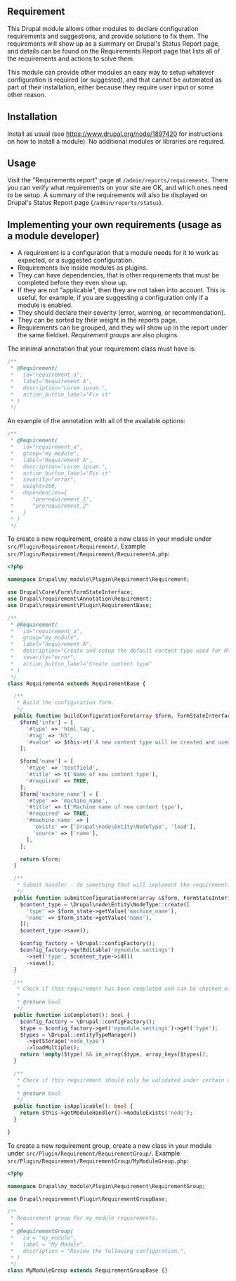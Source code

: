 Requirement
-----------

This Drupal module allows other modules to declare configuration requirements and suggestions, and provide solutions to
fix them. The requirements will show up as a summary on Drupal's Status Report page, and details can be found on the
Requirements Report page that lists all of the requirements and actions to solve them.

This module can provide other modules an easy way to setup whatever configuration is required (or suggested), and that
cannot be automated as part of their installation, either because they require user input or some other reason.


## Installation

Install as usual (see https://www.drupal.org/node/1897420 for instructions on how to install a module).
No additional modules or libraries are required.


## Usage

Visit the "Requirements report" page at `/admin/reports/requirements`. There you can verify what requirements on your
site are OK, and which ones need to be setup. A summary of the requirements will also be displayed on Drupal's Status
Report page (`/admin/reports/status`).


## Implementing your own requirements (usage as a module developer)

- A requirement is a configuration that a module needs for it to work as expected, or a suggested configuration.
- Requirements live inside modules as plugins.
- They can have dependencies, that is other requirements that must be completed before they even show up.
- If they are not "applicable", then they are not taken into account. This is useful, for example, if you are suggesting
a configuration only if a module is enabled.
- They should declare their severity (error, warning, or recommendation).
- They can be sorted by their weight in the reports page.
- Requirements can be grouped, and they will show up in the report under the same fieldset. _Requirement groups_ are also
plugins.

The minimal annotation that your requirement class must have is:

```php
/**
 * @Requirement(
 *   id="requirement_a",
 *   label="Requirement A",
 *   description="Lorem ipsum.",
 *   action_button_label="Fix it"
 * )
 */
 ```
An example of the annotation with all of the available options:

```php
/**
 * @Requirement(
 *   id="requirement_a",
 *   group="my_module",
 *   label="Requirement A",
 *   description="Lorem ipsum.",
 *   action_button_label="Fix it"
 *   severity="error",
 *   weight=100,
 *   dependencies={
 *      "prerequirement_1",
 *      "prerequirement_2"
 *   }
 * )
 */
 ```

To create a new requirement, create a new class in your module under `src/Plugin/Requirement/Requirement/`. Example
`src/Plugin/Requirement/Requirement/RequirementA.php`:

```php
<?php

namespace Drupal\my_module\Plugin\Requirement\Requirement;

use Drupal\Core\Form\FormStateInterface;
use Drupal\requirement\Annotation\Requirement;
use Drupal\requirement\Plugin\RequirementBase;

/**
 * @Requirement(
 *   id="requirement_a",
 *   group="my_module",
 *   label="Requirement A",
 *   description="Create and setup the default content type used for MY_MODULE.",
 *   severity="error",
 *   action_button_label="Create content type"
 * )
 */
class RequirementA extends RequirementBase {

  /**
   * Build the configuration form.
   */
  public function buildConfigurationForm(array $form, FormStateInterface $form_state): array {
    $form['info'] = [
      '#type' => 'html_tag',
      '#tag' => 'h3',
      '#value' => $this->t('A new content type will be created and used as the default for MY_MODULE.'),
    ];

    $form['name'] = [
      '#type' => 'textfield',
      '#title' => t('Name of new content type'),
      '#required' => TRUE,
    ];
    $form['machine_name'] = [
      '#type' => 'machine_name',
      '#title' => t('Machine name of new content type'),
      '#required' => TRUE,
      '#machine_name' => [
        'exists' => ['Drupal\node\Entity\NodeType', 'load'],
        'source' => ['name'],
      ],
    ];

    return $form;
  }

  /**
   * Submit handler - do something that will implement the requirement.
   */
  public function submitConfigurationForm(array &$form, FormStateInterface $form_state) {
    $content_type = \Drupal\node\Entity\NodeType::create([
      'type' => $form_state->getValue('machine_name'),
      'name' => $form_state->getValue('name'),
    ]);
    $content_type->save();

    $config_factory = \Drupal::configFactory();
    $config_factory->getEditable('mymodule.settings')
      ->set('type', $content_type->id())
      ->save();
  }

  /**
   * Check if this requirement has been completed and can be checked off.
   *
   * @return bool
   */
  public function isCompleted(): bool {
    $config_factory = \Drupal::configFactory();
    $type = $config_factory->get('mymodule.settings')->get('type');
    $types = \Drupal::entityTypeManager()
      ->getStorage('node_type')
      ->loadMultiple();
    return !empty($type) && in_array($type, array_keys($types));
  }

  /**
   * Check if this requirement should only be validated under certain conditions.
   *
   * @return bool
   */
  public function isApplicable(): bool {
    return $this->getModuleHandler()->moduleExists('node');
  }

}

```

To create a new requirement group, create a new class in your module under `src/Plugin/Requirement/RequirementGroup/`.
Example `src/Plugin/Requirement/RequirementGroup/MyModuleGroup.php`:

```php
<?php

namespace Drupal\my_module\Plugin\Requirement\RequirementGroup;

use Drupal\requirement\Plugin\RequirementGroupBase;

/**
 * Requirement group for my_module requirements.
 *
 * @RequirementGroup(
 *   id = "my_module",
 *   label = "My Module",
 *   description = "Review the following configuration.",
 * )
 */
class MyModuleGroup extends RequirementGroupBase {}

```
